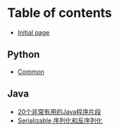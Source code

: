 # Table of contents

* [Initial page](README.md)

## Python

* [Common](python/common.md)

## Java

* [20个非常有用的Java程序片段](java/20-ge-fei-chang-you-yong-de-java-cheng-xu-pian-duan.md)
* [Serializable  序列化和反序列化](java/serializable-xu-lie-hua-he-fan-xu-lie-hua.md)

